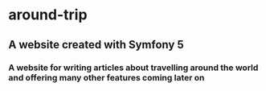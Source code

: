 # around-trip

## A website created with Symfony 5
### A website for writing articles about travelling around the world and offering many other features coming later on
